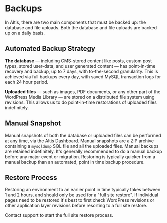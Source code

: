 # Backups

In Altis, there are two main components that must be backed up: the database and file uploads. Both the database and file uploads
are backed up on a daily basis.

## Automated Backup Strategy

**The database** — including CMS-stored content like posts, custom post types, stored user-data, and user generated content — has
point-in-time recovery and backup, up to 7 days, with to-the-second granularity. This is achieved via full backups every day, with
saved MySQL transaction logs for each 24 hour period.

**Uploaded files** — such as images, PDF documents, or any other part of the WordPress Media Library — are stored on a distributed
file system using revisions. This allows us to do point-in-time restorations of uploaded files indefinitely.

## Manual Snapshot

Manual snapshots of both the database or uploaded files can be performed at any time, via the Altis Dashboard. Manual snapshots are
a ZIP archive containing a `mysqldump` SQL file and all the uploaded files. Manual backups are retained indefinitely. It's generally
recommended to do a manual backup before any major event or migration. Restoring is typically quicker from a manual backup than an
automated, point in time backup procedure.

## Restore Process

Restoring an environment to an earlier point in time typically takes between 1 and 2 hours, and should only be used for a "full site
restore". If individual pages need to be restored it's best to first check WordPress revisions or other application layer revisions
before resorting to a full site restore.

Contact support to start the full site restore process.
